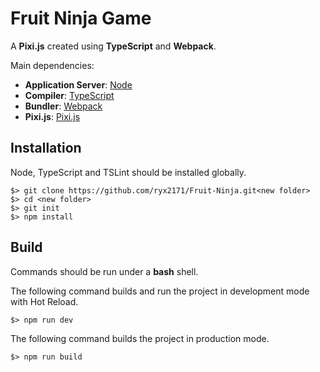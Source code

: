 # Fruit Ninja Game #

A **Pixi.js** created using **TypeScript** and **Webpack**.




Main dependencies:

* **Application Server**: [Node](https://nodejs.org/en/)
* **Compiler**: [TypeScript](https://github.com/Microsoft/TypeScript)
* **Bundler**: [Webpack](https://github.com/webpack/webpack)
* **Pixi.js**: [Pixi.js](http://www.pixijs.com/)


## Installation ##

Node, TypeScript and TSLint should be installed globally.

	$> git clone https://github.com/ryx2171/Fruit-Ninja.git<new folder>
	$> cd <new folder>
	$> git init
	$> npm install


## Build ##

Commands should be run under a **bash** shell.

The following command builds and run the project in development mode with Hot Reload.

	$> npm run dev

The following command builds the project in production mode.

	$> npm run build




